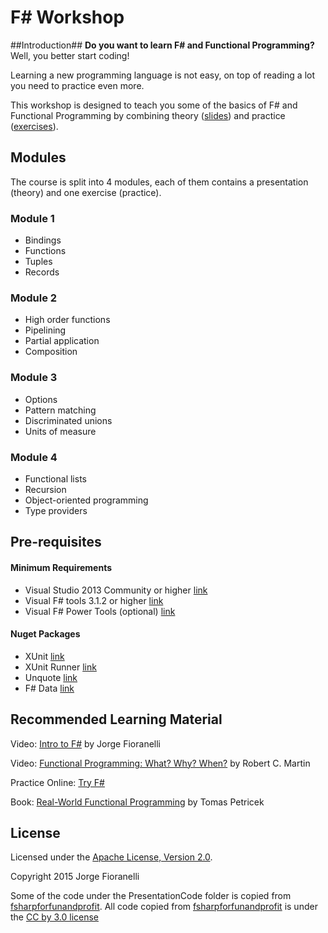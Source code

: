 F# Workshop
==============

##Introduction##
**Do you want to learn F# and Functional Programming?** Well, you better start coding!

Learning a new programming language is not easy, on top of reading a lot you need to practice even more.

This workshop is designed to teach you some of the basics of F# and Functional Programming by combining theory ([slides](https://github.com/jorgef/fsharpworkshop/raw/master/FSharpWorkshop_Slides.pptx)) and practice ([exercises](https://github.com/jorgef/fsharpworkshop/raw/master/FSharpWorkshop_Exercises.pdf)).

## Modules ##

The course is split into 4 modules, each of them contains a presentation (theory) and one exercise (practice).

### Module 1 ###
- Bindings
- Functions
- Tuples
- Records

### Module 2 ###
- High order functions
- Pipelining
- Partial application
- Composition

### Module 3 ###
- Options
- Pattern matching
- Discriminated unions
- Units of measure

### Module 4 ###
- Functional lists
- Recursion
- Object-oriented programming
- Type providers


## Pre-requisites ##

#### Minimum Requirements ####
- Visual Studio 2013 Community or higher [link](http://www.visualstudio.com/products/visual-studio-community-vs)
- Visual F# tools 3.1.2 or higher [link](http://www.microsoft.com/en-au/download/details.aspx?id=44011)
- Visual F# Power Tools (optional)  [link](http://visualstudiogallery.msdn.microsoft.com/136b942e-9f2c-4c0b-8bac-86d774189cff)


#### Nuget Packages ####
- XUnit [link](https://www.nuget.org/packages/xunit/)
- XUnit Runner [link](http://www.nuget.org/packages/xunit.runner.visualstudio)
- Unquote [link](https://www.nuget.org/packages/Unquote/)
- F# Data [link](http://www.nuget.org/packages/FSharp.Data/)

## Recommended Learning Material ##

Video: [Intro to F#](http://youtu.be/n6giNJ4Wm6U) by Jorge Fioranelli

Video: [Functional Programming: What? Why? When?](https://vimeo.com/97514630) by Robert C. Martin 

Practice Online: [Try F#](http://www.tryfsharp.org)

Book: [Real-World Functional Programming](http://www.manning.com/petricek/) by Tomas Petricek

## License ##
Licensed under the [Apache License, Version 2.0](http://www.apache.org/licenses/LICENSE-2.0).

Copyright 2015 Jorge Fioranelli

Some of the code under the PresentationCode folder is copied from [fsharpforfunandprofit](http://fsharpforfunandprofit.com/).
All code copied from [fsharpforfunandprofit](http://fsharpforfunandprofit.com/) is under the [CC by 3.0 license](http://creativecommons.org/licenses/by/3.0/)

